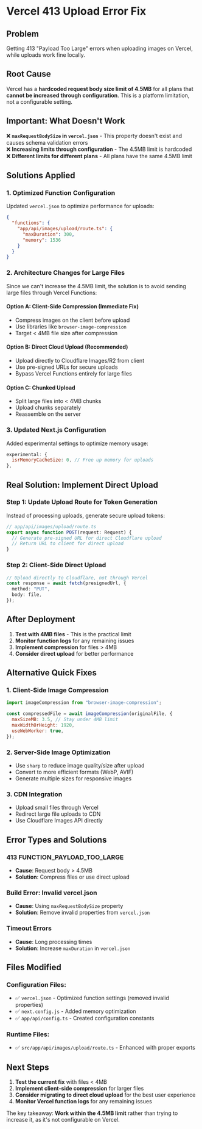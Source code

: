 # Vercel 413 Upload Error Fix

## Problem

Getting 413 "Payload Too Large" errors when uploading images on Vercel, while uploads work fine locally.

## Root Cause

Vercel has a **hardcoded request body size limit of 4.5MB** for all plans that **cannot be increased through configuration**. This is a platform limitation, not a configurable setting.

## Important: What Doesn't Work

❌ **`maxRequestBodySize` in `vercel.json`** - This property doesn't exist and causes schema validation errors  
❌ **Increasing limits through configuration** - The 4.5MB limit is hardcoded  
❌ **Different limits for different plans** - All plans have the same 4.5MB limit

## Solutions Applied

### 1. Optimized Function Configuration

Updated `vercel.json` to optimize performance for uploads:

```json
{
  "functions": {
    "app/api/images/upload/route.ts": {
      "maxDuration": 300,
      "memory": 1536
    }
  }
}
```

### 2. Architecture Changes for Large Files

Since we can't increase the 4.5MB limit, the solution is to avoid sending large files through Vercel Functions:

#### Option A: Client-Side Compression (Immediate Fix)

- Compress images on the client before upload
- Use libraries like `browser-image-compression`
- Target < 4MB file size after compression

#### Option B: Direct Cloud Upload (Recommended)

- Upload directly to Cloudflare Images/R2 from client
- Use pre-signed URLs for secure uploads
- Bypass Vercel Functions entirely for large files

#### Option C: Chunked Upload

- Split large files into < 4MB chunks
- Upload chunks separately
- Reassemble on the server

### 3. Updated Next.js Configuration

Added experimental settings to optimize memory usage:

```javascript
experimental: {
  isrMemoryCacheSize: 0, // Free up memory for uploads
},
```

## Real Solution: Implement Direct Upload

### Step 1: Update Upload Route for Token Generation

Instead of processing uploads, generate secure upload tokens:

```typescript
// app/api/images/upload/route.ts
export async function POST(request: Request) {
  // Generate pre-signed URL for direct Cloudflare upload
  // Return URL to client for direct upload
}
```

### Step 2: Client-Side Direct Upload

```typescript
// Upload directly to Cloudflare, not through Vercel
const response = await fetch(presignedUrl, {
  method: "PUT",
  body: file,
});
```

## After Deployment

1. **Test with 4MB files** - This is the practical limit
2. **Monitor function logs** for any remaining issues
3. **Implement compression** for files > 4MB
4. **Consider direct upload** for better performance

## Alternative Quick Fixes

### 1. Client-Side Image Compression

```javascript
import imageCompression from "browser-image-compression";

const compressedFile = await imageCompression(originalFile, {
  maxSizeMB: 3.5, // Stay under 4MB limit
  maxWidthOrHeight: 1920,
  useWebWorker: true,
});
```

### 2. Server-Side Image Optimization

- Use `sharp` to reduce image quality/size after upload
- Convert to more efficient formats (WebP, AVIF)
- Generate multiple sizes for responsive images

### 3. CDN Integration

- Upload small files through Vercel
- Redirect large file uploads to CDN
- Use Cloudflare Images API directly

## Error Types and Solutions

### 413 FUNCTION_PAYLOAD_TOO_LARGE

- **Cause**: Request body > 4.5MB
- **Solution**: Compress files or use direct upload

### Build Error: Invalid vercel.json

- **Cause**: Using `maxRequestBodySize` property
- **Solution**: Remove invalid properties from `vercel.json`

### Timeout Errors

- **Cause**: Long processing times
- **Solution**: Increase `maxDuration` in `vercel.json`

## Files Modified

### Configuration Files:

- ✅ `vercel.json` - Optimized function settings (removed invalid properties)
- ✅ `next.config.js` - Added memory optimization
- ✅ `app/api/config.ts` - Created configuration constants

### Runtime Files:

- ✅ `src/app/api/images/upload/route.ts` - Enhanced with proper exports

## Next Steps

1. **Test the current fix** with files < 4MB
2. **Implement client-side compression** for larger files
3. **Consider migrating to direct cloud upload** for the best user experience
4. **Monitor Vercel function logs** for any remaining issues

The key takeaway: **Work within the 4.5MB limit** rather than trying to increase it, as it's not configurable on Vercel.
